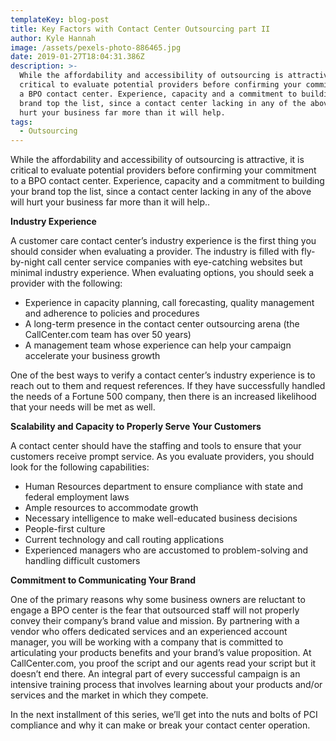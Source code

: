 ```yaml
---
templateKey: blog-post
title: Key Factors with Contact Center Outsourcing part II
author: Kyle Hannah
image: /assets/pexels-photo-886465.jpg
date: 2019-01-27T18:04:31.386Z
description: >-
  While the affordability and accessibility of outsourcing is attractive, it is
  critical to evaluate potential providers before confirming your commitment to
  a BPO contact center. Experience, capacity and a commitment to building your
  brand top the list, since a contact center lacking in any of the above will
  hurt your business far more than it will help.
tags:
  - Outsourcing
---
```

While the affordability and accessibility of outsourcing is attractive, it is critical to evaluate potential providers before confirming your commitment to a BPO contact center. Experience, capacity and a commitment to building your brand top the list, since a contact center lacking in any of the above will hurt your business far more than it will help..

**Industry Experience**

A customer care contact center’s industry experience is the first thing you should consider when evaluating a provider. The industry is filled with fly-by-night call center service companies with eye-catching websites but minimal industry experience. When evaluating options, you should seek a provider with the following:

* Experience in capacity planning, call forecasting, quality management and adherence to policies and procedures
* A long-term presence in the contact center outsourcing arena (the CallCenter.com team has over 50 years)
* A management team whose experience can help your campaign accelerate your business growth

One of the best ways to verify a contact center’s industry experience is to reach out to them and request references. If they have successfully handled the needs of a Fortune 500 company, then there is an increased likelihood that your needs will be met as well.

**Scalability and Capacity to Properly Serve Your Customers**

A contact center should have the staffing and tools to ensure that your customers receive prompt service. As you evaluate providers, you should look for the following capabilities:

* Human Resources department to ensure compliance with state and federal employment laws
* Ample resources to accommodate growth
* Necessary intelligence to make well-educated business decisions
* People-first culture
* Current technology and call routing applications
* Experienced managers who are accustomed to problem-solving and handling difficult customers

**Commitment to Communicating Your Brand**

One of the primary reasons why some business owners are reluctant to engage a BPO center is the fear that outsourced staff will not properly convey their company’s brand value and mission. By partnering with a vendor who offers dedicated services and an experienced account manager, you will be working with a company that is committed to articulating your products benefits and your brand’s value proposition. At CallCenter.com, you proof the script and our agents read your script but it doesn’t end there. An integral part of every successful campaign is an intensive training process that involves learning about your products and/or services and the market in which they compete.

In the next installment of this series, we’ll get into the nuts and bolts of PCI compliance and why it can make or break your contact center operation.
